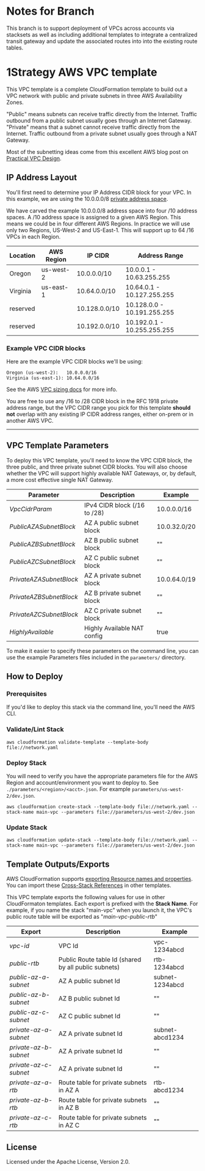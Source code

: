 # Notes for Branch

This branch is to support deployment of VPCs across accounts via stacksets as well as including additional templates to integrate a centralized transit gateway and update the associated routes into into the existing route tables.

# 1Strategy AWS VPC template

This VPC template is a complete CloudFormation template to build out a VPC network with public and private subnets in three AWS Availability Zones.

"Public" means subnets can receive traffic directly from the Internet. Traffic outbound from a public subnet usually goes through an Internet Gateway. "Private" means that a subnet cannot receive traffic directly from the Internet. Traffic outbound from a private subnet usually goes through a NAT Gateway.

Most of the subnetting ideas come from this excellent AWS blog post on [Practical VPC Design](https://medium.com/aws-activate-startup-blog/practical-vpc-design-8412e1a18dcc#.coisizjm5).

## IP Address Layout

You'll first need to determine your IP Address CIDR block for your VPC. In this example, we are using the 10.0.0.0/8 [private address space](https://en.wikipedia.org/wiki/Private_network).

We have carved the example 10.0.0.0/8 address space into four /10 address spaces. A /10 address space is assigned to a given AWS Region.
This means we could be in four different AWS Regions. In practice we will use only two Regions, US-West-2 and US-East-1. This will support up to 64 /16 VPCs in each Region.

| Location   | AWS Region | IP CIDR       | Address Range               |
|------------|------------|---------------|-----------------------------|
| Oregon     | us-west-2  | 10.0.0.0/10   | 10.0.0.1 - 10.63.255.255    |
| Virginia   | us-east-1  | 10.64.0.0/10  | 10.64.0.1 - 10.127.255.255  |
| reserved   |            | 10.128.0.0/10 | 10.128.0.0 - 10.191.255.255 |
| reserved   |            | 10.192.0.0/10 | 10.192.0.1 - 10.255.255.255 |

### Example VPC CIDR blocks

Here are the example VPC CIDR blocks we'll be using:

```text
Oregon (us-west-2):   10.0.0.0/16
Virginia (us-east-1): 10.64.0.0/16
```

See the AWS [VPC sizing docs](https://docs.aws.amazon.com/AmazonVPC/latest/UserGuide/VPC_Subnets.html#vpc-sizing-ipv4) for more info.

You are free to use any /16 to /28 CIDR block in the RFC 1918 private address range, but the VPC CIDR range you pick for this template **should not** overlap with any existing IP CIDR address ranges, either on-prem or in another AWS VPC.

---

## VPC Template Parameters

To deploy this VPC template, you'll need to know the VPC CIDR block, the three public, and three private subnet CIDR blocks. You will also choose whether the VPC will support highly available NAT Gateways, or, by default, a more cost effective single NAT Gateway.

| Parameter                 | Description                  | Example      |
|---------------------------|------------------------------|--------------|
| _VpcCidrParam_            | IPv4 CIDR block (/16 to /28) | 10.0.0.0/16  |
| _PublicAZASubnetBlock_    | AZ A public subnet block     | 10.0.32.0/20 |
| _PublicAZBSubnetBlock_    | AZ B public subnet block     |      ""      |
| _PublicAZCSubnetBlock_    | AZ C public subnet block     |      ""      |
| _PrivateAZASubnetBlock_   | AZ A private subnet block    | 10.0.64.0/19 |
| _PrivateAZBSubnetBlock_   | AZ B private subnet block    |      ""      |
| _PrivateAZCSubnetBlock_   | AZ C private subnet block    |      ""      |
| _HighlyAvailable_         | Highly Available NAT config  |     true     |


To make it easier to specify these parameters on the command line, you can use the example Parameters files included in the `parameters/` directory.

## How to Deploy

### Prerequisites

If you'd like to deploy this stack via the command line, you'll need the AWS CLI.

### Validate/Lint Stack

```shell
aws cloudformation validate-template --template-body file://network.yaml
```

### Deploy Stack

You will need to verify you have the appropriate parameters file for the AWS Region and account/environment you want to deploy to. See `./parameters/<region>/<acct>.json`. For example `parameters/us-west-2/dev.json`.

```shell
aws cloudformation create-stack --template-body file://network.yaml --stack-name main-vpc --parameters file://parameters/us-west-2/dev.json
```

### Update Stack

```shell
aws cloudformation update-stack --template-body file://network.yaml --stack-name main-vpc --parameters file://parameters/us-west-2/dev.json
```

## Template Outputs/Exports

AWS CloudFormation supports [exporting Resource names and properties](https://docs.aws.amazon.com/AWSCloudFormation/latest/UserGuide/using-cfn-stack-exports.html). You can import these [Cross-Stack References](https://docs.aws.amazon.com/AWSCloudFormation/latest/UserGuide/intrinsic-function-reference-importvalue.html) in other templates.

This VPC template exports the following values for use in other CloudFormaton templates. Each export is prefixed with the **Stack Name**. For example, if you name the stack "main-vpc" when you launch it, the VPC's public route table will be exported as "_main-vpc-public-rtb_"

| Export                         | Description                                          | Example         |
|--------------------------------|------------------------------------------------------|-----------------|
| _vpc-id_               | VPC Id                                               | vpc-1234abcd    |
| _public-rtb_          | Public Route table Id (shared by all public subnets) | rtb-1234abcd    |
| _public-az-a-subnet_  | AZ A public subnet Id                                | subnet-1234abcd |
| _public-az-b-subnet_  | AZ B public subnet Id                                |        ""       |
| _public-az-c-subnet_  | AZ C public subnet Id                                |        ""       |
| _private-az-a-subnet_ | AZ A private subnet Id                               | subnet-abcd1234 |
| _private-az-b-subnet_ | AZ A private subnet Id                               |        ""       |
| _private-az-c-subnet_ | AZ A private subnet Id                               |        ""       |
| _private-az-a-rtb_    | Route table for private subnets in AZ A              | rtb-abcd1234    |
| _private-az-b-rtb_    | Route table for private subnets in AZ B              |        ""       |
| _private-az-c-rtb_    | Route table for private subnets in AZ C              |        ""       |

## License

Licensed under the Apache License, Version 2.0.
